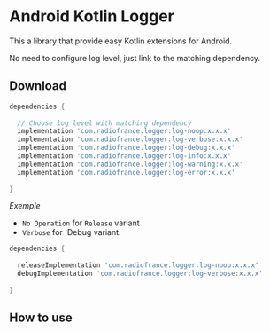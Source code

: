 Android Kotlin Logger
===

This a library that provide easy Kotlin extensions for Android.

No need to configure log level, just link to the matching dependency.


Download
--------

```gradle
dependencies {
  
  // Choose log level with matching dependency
  implementation 'com.radiofrance.logger:log-noop:x.x.x'
  implementation 'com.radiofrance.logger:log-verbose:x.x.x'
  implementation 'com.radiofrance.logger:log-debug:x.x.x'
  implementation 'com.radiofrance.logger:log-info:x.x.x'
  implementation 'com.radiofrance.logger:log-warning:x.x.x'
  implementation 'com.radiofrance.logger:log-error:x.x.x'
  
}
```

*Exemple* 
- `No Operation` for `Release` variant
- `Verbose` for `Debug variant.

```gradle
dependencies {
  
  releaseImplementation 'com.radiofrance.logger:log-noop:x.x.x'
  debugImplementation 'com.radiofrance.logger:log-verbose:x.x.x'
  
}
```


How to use
--------


